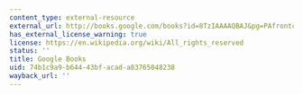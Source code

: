```yaml
---
content_type: external-resource
external_url: http://books.google.com/books?id=8TzIAAAAQBAJ&pg=PAfrontcover
has_external_license_warning: true
license: https://en.wikipedia.org/wiki/All_rights_reserved
status: ''
title: Google Books
uid: 74b1c9a9-b644-43bf-acad-a83765048238
wayback_url: ''
---
```

